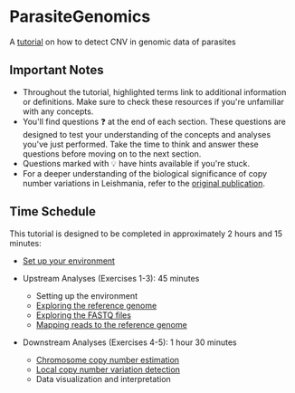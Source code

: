 # ParasiteGenomics
A [tutorial](https://github.com/GeertsManon/ParasiteGenomics/wiki) on how to detect CNV in genomic data of parasites


## Important Notes

- Throughout the tutorial, highlighted terms link to additional information or definitions. Make sure to check these resources if you're unfamiliar with any concepts.
- You'll find questions ❓ at the end of each section. These questions are designed to test your understanding of the concepts and analyses you've just performed. Take the time to think and answer these questions before moving on to the next section.
- Questions marked with 💡 have hints available if you're stuck.
- For a deeper understanding of the biological significance of copy number variations in Leishmania, refer to the [original publication](https://www.pnas.org/doi/full/10.1073/pnas.1920136117).

## Time Schedule



This tutorial is designed to be completed in approximately 2 hours and 15 minutes:

- [Set up your environment](https://github.com/GeertsManon/ParasiteGenomics/wiki/Introduction)

- Upstream Analyses (Exercises 1-3): 45 minutes

  - Setting up the environment
  - [Exploring the reference genome](https://github.com/GeertsManon/ParasiteGenomics/wiki/Exercise-1:-Exploring-the-reference-genome)
  - [Exploring the FASTQ files](https://github.com/GeertsManon/ParasiteGenomics/wiki/Exercise-2:-Exploring-the-FASTQ-files)
  - [Mapping reads to the reference genome](https://github.com/GeertsManon/ParasiteGenomics/wiki/Exercise-3:-Mapping-reads-to-the-genome-using-BWA)


- Downstream Analyses (Exercises 4-5): 1 hour 30 minutes

  - [Chromosome copy number estimation](https://github.com/GeertsManon/ParasiteGenomics/wiki/Exercise-4:-Estimating-chromosome-copy-number-variations)
  - [Local copy number variation detection](https://github.com/GeertsManon/ParasiteGenomics/wiki/Exercise-5:-Estimating-local-copy-number-variations)
  - Data visualization and interpretation
